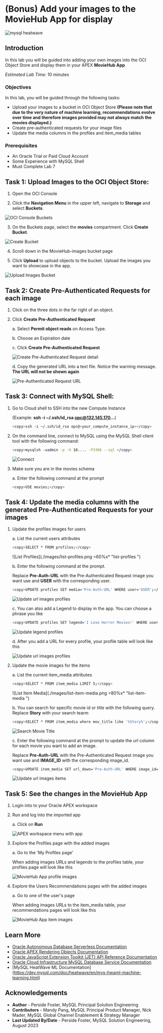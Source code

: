 # (Bonus) Add your images to the MovieHub App for display

![mysql heatwave](./images/mysql-heatwave-logo.jpg "mysql heatwave")

## Introduction

In this lab you will be guided into adding your  own images into the OCI Object Store and display them in your APEX **MovieHub App**


_Estimated Lab Time:_ 10 minutes

### Objectives

In this lab, you will be guided through the following tasks: 

- Upload your images to a bucket in OCI Object Store **(Please note that due to the very nature of machine learning, recommendations evolve over time and therefore images provided may not always match the movies displayed.)**
- Create pre-authenticated requests for your image files
- Update the media columns in the profiles and item_media tables

### Prerequisites

- An Oracle Trial or Paid Cloud Account
- Some Experience with MySQL Shell
- Must Complete Lab 7

## Task 1: Upload Images to the OCI Object Store:

1. Open the OCI Console

2. Click the **Navigation Menu** in the upper left, navigate to **Storage** and select **Buckets**.

![OCI Console Buckets ](./images/oci-console-buckets.png "oci-console-buckets ")

3. On the Buckets page, select the **movies** compartment. Click **Create Bucket**.

![Create Bucket ](./images/create-bucket.png "create-bucket ")

4. Scroll down in the MovieHub-images bucket page

5. Click **Upload** to upload objects to the bucket. Upload the images you want to showcase in the app.

![Upload Images Bucket ](./images/upload-images-bucket.png "upload-images-bucket ")

## Task 2: Create Pre-Authenticated Requests for each image

1. Click on the three dots in the far right of an object.

2. Click **Create Pre-Authenticated Request**

    a. Select **Permit object reads** on Access Type.

    b. Choose an Expiration date

    c. Click **Create Pre-Authenticated Request**

    ![Create Pre-Authenticated Request detail ](./images/create-pre-authenticated-requests-detail.png "create-pre-authenticated-requests detail ")

    d. Copy the generated URL into a text file. Notice the warning message. **The URL will not be shown again**

    ![Pre-Authenticated Request URL ](./images/pre-authenticated-request-url.png "pre-authenticated-request-url ")


## Task 3: Connect with MySQL Shell:

1. Go to Cloud shell to SSH into the new Compute Instance

     (Example: **ssh -i ~/.ssh/id_rsa opc@132.145.170...**)

    ```bash
    <copy>ssh -i ~/.ssh/id_rsa opc@<your_compute_instance_ip></copy>
    ```

2. On the command line, connect to MySQL using the MySQL Shell client tool with the following command:

    ```bash
    <copy>mysqlsh -uadmin -p -h 10.... -P3306 --sql </copy>
    ```

    ![Connect](./images/heatwave-load-shell.png "heatwave-load-shell ")

3. Make sure you are in the movies schema

    a. Enter the following command at the prompt

    ```bash
    <copy>USE movies;</copy>
    ```

## Task 4: Update the media columns with the generated Pre-Authenticated Requests for your images

1. Update the profiles images for users

    a. List the current users attributes

    ```bash
    <copy>SELECT * FROM profiles;</copy>
    ```
    ![List Profiles](./images/list-profiles.png =60%x* "list-profiles ")

    b. Enter the following command at the prompt.

    Replace **Pre-Auth-URL** with the Pre-Authenticated Request image you want use and **USER** with the corresponding user.

    ```bash
    <copy>UPDATE profiles SET media='Pre-Auth-URL' WHERE user='USER';</copy>
    ```

    ![Update url images profiles ](./images/update-url-images-profiles.png "update-url-images-profiles ")

    c. You can also add a Legend to display in the app. You can choose a phrase you like

    ```bash
    <copy>UPDATE profiles SET legend='I Love Horror Movies!' WHERE user='USER';</copy>
    ```

    ![Update legend profiles ](./images/update-legend-profiles.png "update-legend-profiles ")

    d. After you add a URL for every profile, your profile table will look like this

    ![Update url images profiles ](./images/update-url-images-all-profiles.png "update-url-images-all-profiles ")


2. Update the movie images for the items

    a. List the current item_media attributes

    ```bash
    <copy>SELECT * FROM item_media LIMIT 5;</copy>
    ```

    ![List Item Media](./images/list-item-media.png =80%x* "list-item-media ")

    b. You can search for specific movie id or title with the following query. Replace **Story** with your search tearm

    ```bash
    <copy>SELECT * FROM item_media where mov_title like '%Story%';</copy>
    ```

    ![Search Movie Title ](./images/search-movie-title.png "search-movie-title ")

    c. Enter the following command at the prompt to update the url column for each movie you want to add an image.

    Replace **Pre-Auth-URL** with the Pre-Authenticated Request image you want use and **IMAGE\_ID** with the corresponding image_id.

    ```bash
    <copy>UPDATE item_media SET url_down='Pre-Auth-URL' WHERE image_id='IMAGE_ID';</copy>
    ```

    ![Update url images items ](./images/update-url-images-items.png "update-url-images-items ")

## Task 5: See the changes in the MovieHub App

1. Login into to your Oracle APEX workspace

2. Run and log into the imported app

    a. Click on **Run**

    ![APEX workspace menu with app](./images/apex-workspace-moviehub-menu.png "apex-workspace-moviehub-menu ")

3. Explore the Profiles page with the added images

    a. Go to the 'My Profiles page'

    When adding images URLs and legends to the profiles table, your profiles page will look like this

    ![MovieHub App profile images](./images/moviehub-app-profile-images.png "moviehub-app-profile-images ")

4. Explore the Users Recommendations pages with the added images

    a. Go to one of the user's page

    When adding images URLs to the item\_media table, your recommendations pages will look like this

    ![MovieHub App item images](./images/moviehub-app-item-images.png "moviehub-app-item-images ")


## Learn More

- [Oracle Autonomous Database Serverless Documentation](https://docs.oracle.com/en/cloud/paas/autonomous-database/serverless/adbsb/index.html#Oracle%C2%AE-Cloud)
- [Oracle APEX Rendering Objects Documentation](https://docs.oracle.com/en/database/oracle/apex/23.1/aexjs/apex.html)
- [Oracle JavaScript Extension Toolkit (JET) API Reference Documentation](https://www.oracle.com/webfolder/technetwork/jet/jsdocs/index.html)
- [Oracle Cloud Infrastructure MySQL Database Service Documentation](https://docs.oracle.com/en-us/iaas/mysql-database/index.html)
- [MySQL HeatWave ML Documentation] (https://dev.mysql.com/doc/heatwave/en/mys-hwaml-machine-learning.html)

## Acknowledgements

- **Author** - Perside Foster, MySQL Principal Solution Engineering
- **Contributors** - Mandy Pang, MySQL Principal Product Manager,  Nick Mader, MySQL Global Channel Enablement & Strategy Manager
- **Last Updated By/Date** - Perside Foster, MySQL Solution Engineering, August 2023